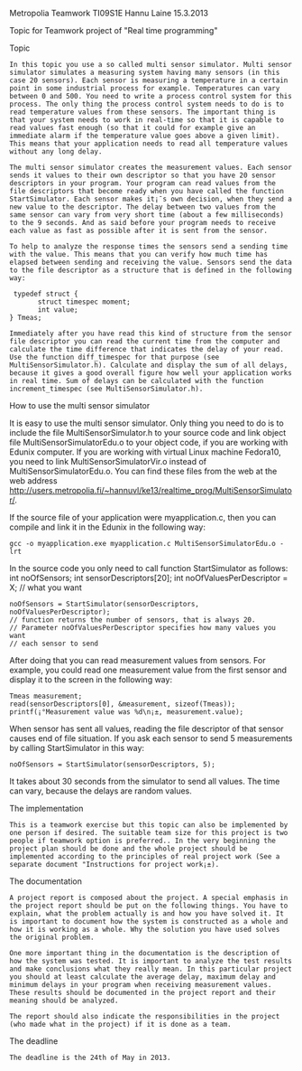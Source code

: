 Metropolia				Teamwork TI09S1E
Hannu Laine				15.3.2013

Topic for Teamwork project of "Real time programming"

Topic
	
	In this topic you use a so called multi sensor simulator. Multi sensor simulator simulates a measuring system having many sensors (in this case 20 sensors). Each sensor is measuring a temperature in a certain point in some industrial process for example. Temperatures can vary between 0 and 500. You need to write a process control system for this process. The only thing the process control system needs to do is to read temperature values from these sensors. The important thing is that your system needs to work in real-time so that it is capable to read values fast enough (so that it could for example give an immediate alarm if the temperature value goes above a given limit). This means that your application needs to read all temperature values without any long delay.
	
	The multi sensor simulator creates the measurement values. Each sensor sends it values to their own descriptor so that you have 20 sensor descriptors in your program. Your program can read values from the file descriptors that become ready when you have called the function StartSimulator. Each sensor makes it¡¯s own decision, when they send a new value to the descriptor. The delay between two values from the same sensor can vary from very short time (about a few milliseconds) to the 9 seconds. And as said before your program needs to receive each value as fast as possible after it is sent from the sensor.
	
	To help to analyze the response times the sensors send a sending time with the value. This means that you can verify how much time has elapsed between sending and receiving the value. Sensors send the data to the file descriptor as a structure that is defined in the following way:

	 typedef struct {
	       struct timespec moment;
	       int value;
	} Tmeas;
	
	Immediately after you have read this kind of structure from the sensor file descriptor you can read the current time from the computer and calculate the time difference that indicates the delay of your read. Use the function diff_timespec for that purpose (see MultiSensorSimulator.h). Calculate and display the sum of all delays, because it gives a good overall figure how well your application works in real time. Sum of delays can be calculated with the function increment_timespec (see MultiSensorSimulator.h). 



	
How to use the multi sensor simulator
	
It is easy to use the multi sensor simulator. Only thing you need to do is to include the file MultiSensorSimulator.h to your source code and  link object file MultiSensorSimulatorEdu.o to your object code, if you are working with Edunix computer. If you are working with virtual Linux machine Fedora10, you need to link MultiSensorSimulatorVir.o instead of MultiSensorSimulatorEdu.o.
You can find these files from the web at the web address http://users.metropolia.fi/~hannuvl/ke13/realtime_prog/MultiSensorSimulator/.

If the source file of your application were myapplication.c, then you can compile and link it in the Edunix in the following way:
	
	gcc -o myapplication.exe myapplication.c MultiSensorSimulatorEdu.o -lrt
	
In the source code you only need to call function StartSimulator  as follows:
	int noOfSensors;
	int sensorDescriptors[20];
	int noOfValuesPerDescriptor = X; // what you want

	noOfSensors = StartSimulator(sensorDescriptors, noOfValuesPerDescriptor);
	// function returns the number of sensors, that is always 20.
	// Parameter noOfValuesPerDescriptor specifies how many values you want 
	// each sensor to send
	
After doing that you can read measurement values from sensors. For example, you could read one measurement value from the first sensor and display it to the screen in the following way:
	
	Tmeas measurement;
	read(sensorDescriptors[0], &measurement, sizeof(Tmeas));
	printf(¡°Measurement value was %d\n¡±, measurement.value);
	

When sensor has sent all values, reading the file descriptor of that sensor causes end of file situation. If you ask each sensor to send 5 measurements by calling StartSimulator in this way:

	noOfSensors = StartSimulator(sensorDescriptors, 5);

It takes about 30 seconds from the simulator to send all values. The time can vary, because the delays are random values.

The implementation

	This is a teamwork exercise but this topic can also be implemented by one person if desired. The suitable team size for this project is two people if teamwork option is preferred.. In the very beginning the project plan should be done and the whole project should be implemented according to the principles of real project work (See a separate document "Instructions for project work¡±). 
	

The documentation

	A project report is composed about the project. A special emphasis in the project report should be put on the following things. You have to explain, what the problem actually is and how you have solved it. It is important to document how the system is constructed as a whole and how it is working as a whole. Why the solution you have used solves the original problem.

	One more important thing in the documentation is the description of how the system was tested. It is important to analyze the test results and make conclusions what they really mean. In this particular project you should at least calculate the average delay, maximum delay and minimum delays in your program when receiving measurement values. These results should be documented in the project report and their meaning should be analyzed.

	The report should also indicate the responsibilities in the project (who made what in the project) if it is done as a team. 

The deadline

	The deadline is the 24th of May in 2013.


		

